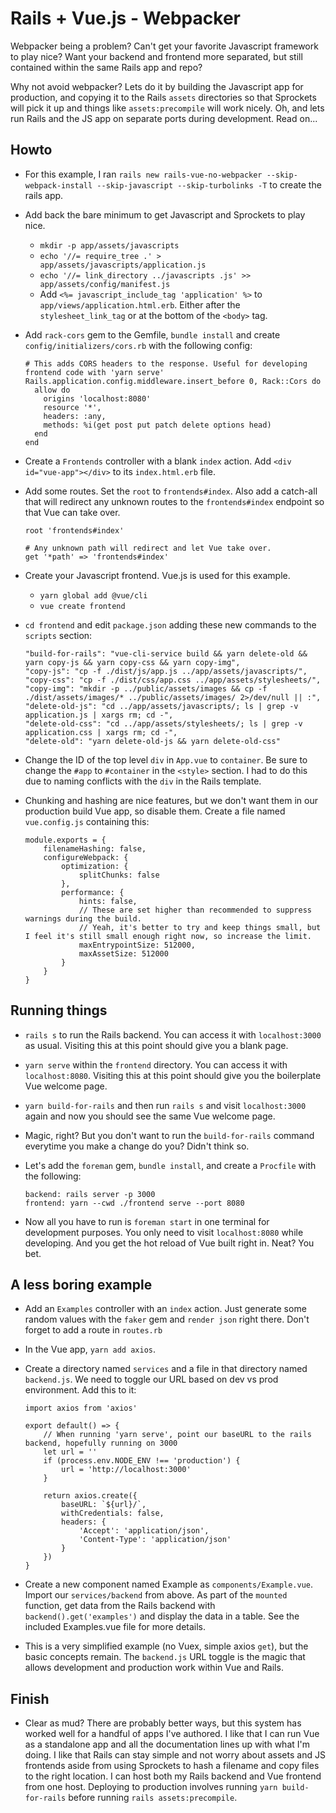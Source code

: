 # Rails + Vue.js - Webpacker

Webpacker being a problem? Can't get your favorite Javascript framework to play nice? Want your backend and frontend more separated, but still contained within the same Rails app and repo?

Why not avoid webpacker? Lets do it by building the Javascript app for production, and copying it to the Rails `assets` directories so that Sprockets will pick it up and things like `assets:precompile` will work nicely. Oh, and lets run Rails and the JS app on separate ports during development. Read on...

## Howto

- For this example, I ran `rails new rails-vue-no-webpacker --skip-webpack-install --skip-javascript --skip-turbolinks -T` to create the rails app.
  
- Add back the bare minimum to get Javascript and Sprockets to play nice.
    - `mkdir -p app/assets/javascripts`
    - `echo '//= require_tree .' > app/assets/javascripts/application.js`
    - `echo '//= link_directory ../javascripts .js' >> app/assets/config/manifest.js`
    - Add `<%= javascript_include_tag 'application' %>` to `app/views/application.html.erb`. Either after the `stylesheet_link_tag` or at the bottom of the `<body>` tag.
  
- Add `rack-cors` gem to the Gemfile, `bundle install` and create `config/initializers/cors.rb` with the following config:
    ```
    # This adds CORS headers to the response. Useful for developing frontend code with 'yarn serve'
    Rails.application.config.middleware.insert_before 0, Rack::Cors do
      allow do
        origins 'localhost:8080'
        resource '*',
        headers: :any,
        methods: %i(get post put patch delete options head)
      end
    end
    ```

- Create a `Frontends` controller with a blank `index` action. Add `<div id="vue-app"></div>` to its `index.html.erb` file.

- Add some routes. Set the `root` to `frontends#index`. Also add a catch-all that will redirect any unknown routes to the `frontends#index` endpoint so that Vue can take over.
    ```
    root 'frontends#index'

    # Any unknown path will redirect and let Vue take over.
    get '*path' => 'frontends#index'
    ```

- Create your Javascript frontend. Vue.js is used for this example.
  - `yarn global add @vue/cli`
  - `vue create frontend`

- `cd frontend` and edit `package.json` adding these new commands to the `scripts` section:
    ```
    "build-for-rails": "vue-cli-service build && yarn delete-old && yarn copy-js && yarn copy-css && yarn copy-img",
    "copy-js": "cp -f ./dist/js/app.js ../app/assets/javascripts/",
    "copy-css": "cp -f ./dist/css/app.css ../app/assets/stylesheets/",
    "copy-img": "mkdir -p ../public/assets/images && cp -f ./dist/assets/images/* ../public/assets/images/ 2>/dev/null || :",
    "delete-old-js": "cd ../app/assets/javascripts/; ls | grep -v application.js | xargs rm; cd -",
    "delete-old-css": "cd ../app/assets/stylesheets/; ls | grep -v application.css | xargs rm; cd -",
    "delete-old": "yarn delete-old-js && yarn delete-old-css"
    ```

- Change the ID of the top level `div` in `App.vue` to `container`. Be sure to change the `#app` to `#container` in the `<style>` section. I had to do this due to naming conflicts with the `div` in the Rails template. 
  
- Chunking and hashing are nice features, but we don't want them in our production build Vue app, so disable them. Create a file named `vue.config.js` containing this:
    ```
    module.exports = {
        filenameHashing: false,
        configureWebpack: {
            optimization: {
                splitChunks: false
            },
            performance: {
                hints: false,
                // These are set higher than recommended to suppress warnings during the build.
                // Yeah, it's better to try and keep things small, but I feel it's still small enough right now, so increase the limit.
                maxEntrypointSize: 512000,
                maxAssetSize: 512000
            }
        }
    }
    ```

## Running things

- `rails s` to run the Rails backend. You can access it with `localhost:3000` as usual. Visiting this at this point should give you a blank page.
  
- `yarn serve` within the `frontend` directory. You can access it with `localhost:8080`. Visiting this at this point should give you the boilerplate Vue welcome page.
  
- `yarn build-for-rails` and then run `rails s` and visit `localhost:3000` again and now you should see the same Vue welcome page.
  
- Magic, right? But you don't want to run the `build-for-rails` command everytime you make a change do you? Didn't think so.
  
- Let's add the `foreman` gem, `bundle install`, and create a `Procfile` with the following:
    ```
    backend: rails server -p 3000
    frontend: yarn --cwd ./frontend serve --port 8080
    ```

- Now all you have to run is `foreman start` in one terminal for development purposes. You only need to visit `localhost:8080` while developing. And you get the hot reload of Vue built right in. Neat? You bet.

## A less boring example

- Add an `Examples` controller with an `index` action. Just generate some random values with the `faker` gem and `render json` right there. Don't forget to add a route in `routes.rb`
  
- In the Vue app, `yarn add axios`.

- Create a directory named `services` and a file in that directory named `backend.js`. We need to toggle our URL based on dev vs prod environment. Add this to it: 
    ```
    import axios from 'axios'

    export default() => {
        // When running 'yarn serve', point our baseURL to the rails backend, hopefully running on 3000
        let url = ''
        if (process.env.NODE_ENV !== 'production') {
            url = 'http://localhost:3000'
        }

        return axios.create({
            baseURL: `${url}/`,
            withCredentials: false,
            headers: {
                'Accept': 'application/json',
                'Content-Type': 'application/json'
            }
        })
    }
    ```

- Create a new component named Example as `components/Example.vue`. Import our `services/backend` from above. As part of the `mounted` function, get data from the Rails backend with `backend().get('examples')` and display the data in a table. See the included Examples.vue file for more details.

- This is a very simplified example (no Vuex, simple axios `get`), but the basic concepts remain. The `backend.js` URL toggle is the magic that allows development and production work within Vue and Rails.

## Finish

- Clear as mud? There are probably better ways, but this system has worked well for a handful of apps I've authored. I like that I can run Vue as a standalone app and all the documentation lines up with what I'm doing. I like that Rails can stay simple and not worry about assets and JS frontends aside from using Sprockets to hash a filename and copy files to the right location. I can host both my Rails backend and Vue frontend from one host. Deploying to production involves running `yarn build-for-rails` before running `rails assets:precompile`. 